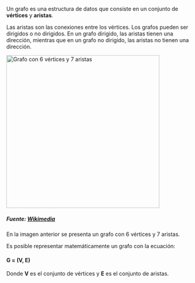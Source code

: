 Un grafo es una estructura de datos que consiste en un conjunto de **vértices** y **aristas**. 

Las aristas son las conexiones entre los vértices. Los grafos pueden ser dirigidos o no dirigidos. En un grafo dirigido, las aristas tienen una dirección, mientras que en un grafo no dirigido, las aristas no tienen una dirección.

<img alt="Grafo con 6 vértices y 7 aristas" src="https://upload.wikimedia.org/wikipedia/commons/thumb/5/5b/6n-graf.svg/400px-6n-graf.svg.png" width="400em" />

##### Fuente: [Wikimedia](https://upload.wikimedia.org/wikipedia/commons/thumb/5/5b/6n-graf.svg/1920px-6n-graf.svg.png)

En la imagen anterior se presenta un grafo con 6 vértices y 7 aristas.

Es posible representar matemáticamente un grafo con la ecuación:

#### **G = (V, E)**

Donde **V** es el conjunto de vértices y **E** es el conjunto de aristas.